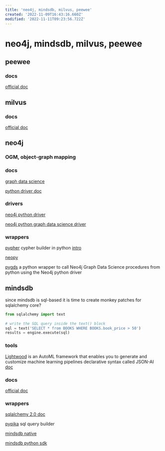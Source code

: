 ```yaml
---
title: 'neo4j, mindsdb, milvus, peewee'
created: '2022-11-09T16:43:16.660Z'
modified: '2022-11-11T09:23:56.722Z'
---
```


# neo4j, mindsdb, milvus, peewee

## peewee

### docs

[official doc](http://docs.peewee-orm.com/)

## milvus

### docs

[official doc](https://milvus.io/docs)

## neo4j

### OGM, object-graph mapping



### docs

[graph data science](https://neo4j.com/docs/graph-data-science/current/operations-reference/algorithm-references/)

[python driver doc](https://neo4j.com/docs/python-manual/current/get-started/)

### drivers

[neo4j python driver](https://github.com/neo4j/neo4j-python-driver)

[neo4j python graph data science driver](https://github.com/neo4j/graph-data-science-client)

### wrappers

[pypher](https://github.com/emehrkay/Pypher) cypher builder in python [intro](https://neo4j.com/blog/express-cypher-queries-pure-python-pypher/)

[neopy](https://github.com/pawamoy/neopy)

[pygds](https://github.com/stellasia/pygds) a python wrapper to call Neo4j Graph Data Science procedures from python using the Neo4j python driver

## mindsdb

since mindsdb is sql-based it is time to create monkey patches for sqlalchemy core?

```python
from sqlalchemy import text
  
# write the SQL query inside the text() block
sql = text('SELECT * from BOOKS WHERE BOOKS.book_price > 50')
results = engine.execute(sql)
```

### tools

[Lightwood](https://github.com/mindsdb/lightwood) is an AutoML framework that enables you to generate and customize machine learning pipelines declarative syntax called JSON-AI [doc](https://lightwood.io/)

### docs

[official doc](https://docs.mindsdb.com/)

### wrappers

[sqlalchemy 2.0 doc](https://docs.sqlalchemy.org/en/20/tutorial/engine.html)

[pypika](https://pypika.readthedocs.io/en/latest/) sql query builder

[mindsdb native](https://github.com/mindsdb/mindsdb_native)

[mindsdb python sdk](https://github.com/mindsdb/mindsdb_python_sdk)
